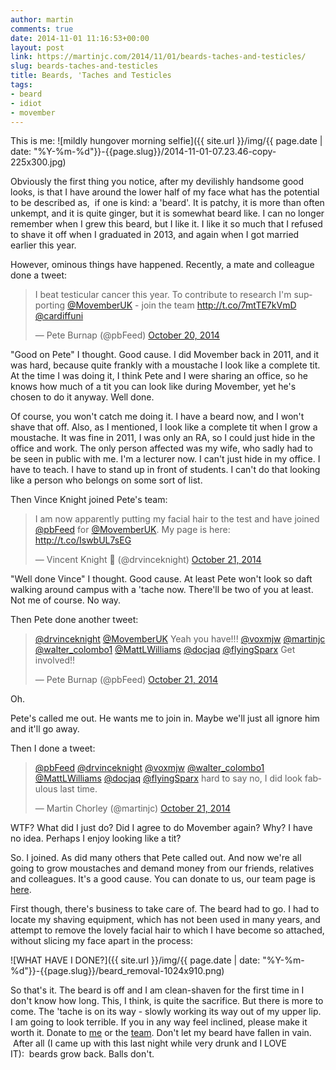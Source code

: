 ```yaml
---
author: martin
comments: true
date: 2014-11-01 11:16:53+00:00
layout: post
link: https://martinjc.com/2014/11/01/beards-taches-and-testicles/
slug: beards-taches-and-testicles
title: Beards, 'Taches and Testicles
tags:
- beard
- idiot
- movember
---
```


<script async src="//platform.twitter.com/widgets.js" charset="utf-8"></script>

This is me:
![mildly hungover morning selfie]({{ site.url }}/img/{{ page.date | date: "%Y-%m-%d"}}-{{page.slug}}/2014-11-01-07.23.46-copy-225x300.jpg)

Obviously the first thing you notice, after my devilishly handsome good looks, is that I have around the lower half of my face what has the potential to be described as,  if one is kind: a 'beard'. It is patchy, it is more than often unkempt, and it is quite ginger, but it is somewhat beard like. I can no longer remember when I grew this beard, but I like it. I like it so much that I refused to shave it off when I graduated in 2013, and again when I got married earlier this year.

However, ominous things have happened. Recently, a mate and colleague done a tweet:

<blockquote class="twitter-tweet" data-lang="en"><p lang="en" dir="ltr">I beat testicular cancer this year. To contribute to research I&#39;m supporting <a href="https://twitter.com/MovemberUK">@MovemberUK</a> - join the team <a href="http://t.co/7mtTE7kVmD">http://t.co/7mtTE7kVmD</a> <a href="https://twitter.com/cardiffuni">@cardiffuni</a></p>&mdash; Pete Burnap (@pbFeed) <a href="https://twitter.com/pbFeed/status/524291166615789570">October 20, 2014</a></blockquote>

"Good on Pete" I thought. Good cause. I did Movember back in 2011, and it was hard, because quite frankly with a moustache I look like a complete tit. At the time I was doing it, I think Pete and I were sharing an office, so he knows how much of a tit you can look like during Movember, yet he's chosen to do it anyway. Well done.

Of course, you won't catch me doing it. I have a beard now, and I won't shave that off. Also, as I mentioned, I look like a complete tit when I grow a moustache. It was fine in 2011, I was only an RA, so I could just hide in the office and work. The only person affected was my wife, who sadly had to be seen in public with me. I'm a lecturer now. I can't just hide in my office. I have to teach. I have to stand up in front of students. I can't do that looking like a person who belongs on some sort of list.

Then Vince Knight joined Pete's team:

<blockquote class="twitter-tweet" data-lang="en"><p lang="en" dir="ltr">I am now apparently putting my facial hair to the test and have joined <a href="https://twitter.com/pbFeed">@pbFeed</a> for <a href="https://twitter.com/MovemberUK">@MovemberUK</a>. My page is here: <a href="http://t.co/IswbUL7sEG">http://t.co/IswbUL7sEG</a></p>&mdash; Vincent Knight 📎 (@drvinceknight) <a href="https://twitter.com/drvinceknight/status/524532773080805376">October 21, 2014</a></blockquote>

"Well done Vince" I thought. Good cause. At least Pete won't look so daft walking around campus with a 'tache now. There'll be two of you at least. Not me of course. No way.

Then Pete done another tweet:

<blockquote class="twitter-tweet" data-lang="en"><p lang="en" dir="ltr"><a href="https://twitter.com/drvinceknight">@drvinceknight</a> <a href="https://twitter.com/MovemberUK">@MovemberUK</a> Yeah you have!!! <a href="https://twitter.com/voxmjw">@voxmjw</a> <a href="https://twitter.com/martinjc">@martinjc</a> <a href="https://twitter.com/walter_colombo1">@walter_colombo1</a> <a href="https://twitter.com/MattLWilliams">@MattLWilliams</a> <a href="https://twitter.com/docjaq">@docjaq</a> <a href="https://twitter.com/flyingSparx">@flyingSparx</a> Get involved!!</p>&mdash; Pete Burnap (@pbFeed) <a href="https://twitter.com/pbFeed/status/524533385847664640">October 21, 2014</a></blockquote>

Oh.

Pete's called me out. He wants me to join in. Maybe we'll just all ignore him and it'll go away.

Then I done a tweet:

<blockquote class="twitter-tweet" data-lang="en"><p lang="en" dir="ltr"><a href="https://twitter.com/pbFeed">@pbFeed</a> <a href="https://twitter.com/drvinceknight">@drvinceknight</a> <a href="https://twitter.com/voxmjw">@voxmjw</a> <a href="https://twitter.com/walter_colombo1">@walter_colombo1</a> <a href="https://twitter.com/MattLWilliams">@MattLWilliams</a> <a href="https://twitter.com/docjaq">@docjaq</a> <a href="https://twitter.com/flyingSparx">@flyingSparx</a> hard to say no, I did look fabulous last time.</p>&mdash; Martin Chorley (@martinjc) <a href="https://twitter.com/martinjc/status/524538880939544576">October 21, 2014</a></blockquote>

WTF? What did I just do? Did I agree to do Movember again? Why? I have no idea. Perhaps I enjoy looking like a tit?

So. I joined. As did many others that Pete called out. And now we're all going to grow moustaches and demand money from our friends, relatives and colleagues. It's a good cause. You can donate to us, our team page is [here](http://uk.movember.com/team/1637929).

First though, there's business to take care of. The beard had to go. I had to locate my shaving equipment, which has not been used in many years, and attempt to remove the lovely facial hair to which I have become so attached, without slicing my face apart in the process:

![WHAT HAVE I DONE?]({{ site.url }}/img/{{ page.date | date: "%Y-%m-%d"}}-{{page.slug}}/beard_removal-1024x910.png)

So that's it. The beard is off and I am clean-shaven for the first time in I don't know how long. This, I think, is quite the sacrifice. But there is more to come. The 'tache is on its way - slowly working its way out of my upper lip. I am going to look terrible. If you in any way feel inclined, please make it worth it. Donate to [me](http://mobro.co/martinjc) or the [team](http://moteam.co/cardiff-university). Don't let my beard have fallen in vain.  After all (I came up with this last night while very drunk and I LOVE IT):  beards grow back. Balls don't.

